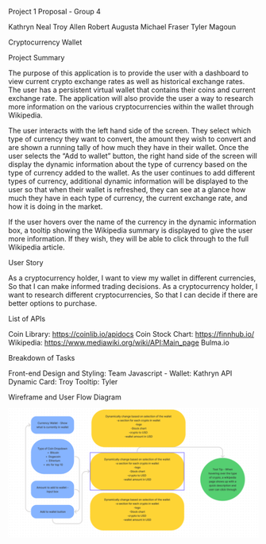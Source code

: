 Project 1 Proposal - Group 4

Kathryn Neal
Troy Allen
Robert Augusta
Michael Fraser
Tyler Magoun

Cryptocurrency Wallet

Project Summary

The purpose of this application is to provide the user with a dashboard to view current crypto exchange rates as well as historical exchange rates. The user has a persistent virtual wallet that contains their coins and current exchange rate. The application will also provide the user a way to research more information on the various cryptocurrencies within the wallet through Wikipedia.

The user interacts with the left hand side of the screen. They select which type of currency they want to convert, the amount they wish to convert and are shown a running tally of how much they have in their wallet. Once the user selects the “Add to wallet” button, the right hand side of the screen will display the dynamic information about the type of currency based on the type of currency added to the wallet. As the user continues to add different types of currency, additional dynamic information will be displayed to the user so that when their wallet is refreshed, they can see at a glance how much they have in each type of currency, the current exchange rate, and how it is doing in the market.

If the user hovers over the name of the currency in the dynamic information box, a tooltip showing the Wikipedia summary is displayed to give the user more information. If they wish, they will be able to click through to the full Wikipedia article.

User Story

As a cryptocurrency holder, I want to view my wallet in different currencies, So that I can make informed trading decisions.
As a cryptocurrency holder, I want to research different cryptocurrencies, So that I can decide if there are better options to purchase.

List of APIs 

Coin Library: https://coinlib.io/apidocs
Coin Stock Chart: https://finnhub.io/ 
Wikipedia: https://www.mediawiki.org/wiki/API:Main_page
Bulma.io

Breakdown of Tasks

Front-end Design and Styling: Team
Javascript - Wallet: Kathryn
API Dynamic Card: Troy
Tooltip: Tyler

Wireframe and User Flow Diagram

![Wireframe](./assets/img/wireframe.png)







